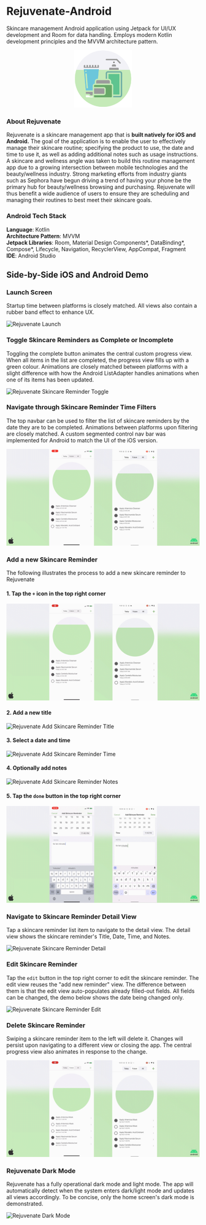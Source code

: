 # Rejuvenate-Android
Skincare management Android application using Jetpack for UI/UX development and Room for data handling. Employs modern Kotlin development principles and the MVVM architecture pattern.

<p align="center">
  <img src="/demo/rejuvenate_icon_circle-01.png" alt="rejuvenate_icon" width="150" height="150"/>
</p>

### About Rejuvenate
Rejuvenate is a skincare management app that is **built natively for iOS and  Android.** The goal of the application is to enable the user to effectively manage their skincare routine; specifying the product to use, the date and time to use it, as well as adding additional notes such as usage instructions. A skincare and wellness angle was taken to build this routine management app due to a growing intersection between mobile technologies and the beauty/wellness industry. Strong marketing efforts from industry giants such as Sephora have begun driving a trend of having your phone be the primary hub for beauty/wellness browsing and purchasing. Rejuvenate will thus benefit a wide audience of users to ensure they are scheduling and managing their routines to best meet their skincare goals. 

### Android Tech Stack
**Language**: Kotlin </br>
**Architecture Pattern**: MVVM </br>
**Jetpack Libraries**: Room, Material Design Components*, DataBinding*, Compose*, Lifecycle, Navigation, RecyclerView, AppCompat, Fragment </br>
**IDE**: Android Studio </br>

## Side-by-Side iOS and Android Demo

### Launch Screen
Startup time between platforms is closely matched. All views also contain a rubber band effect to enhance UX. 

![Rejuvenate Launch](/demo/1_intro.gif)

### Toggle Skincare Reminders as Complete or Incomplete
Toggling the complete button animates the central custom progress view. When all items in the list are completed, the progress view fills up with a green colour. Animations are closely matched between platforms with a slight difference with how the Android ListAdapter handles animations when one of its items has been updated. 

![Rejuvenate Skincare Reminder Toggle](/demo/2_toggle_buttons.gif)

### Navigate through Skincare Reminder Time Filters
The top navbar can be used to filter the list of skincare reminders by the date they are to be completed. Animations between platforms upon filtering are closely matched. A custom segmented control nav bar was implemented for Android to match the UI of the iOS version.

![Rejuvenate Skincare Reminder Time Filters](/demo/3_scroll_through_other_times.gif)

### Add a new Skincare Reminder
The following illustrates the process to add a new skincare reminder to Rejuvenate

#### 1. Tap the `+` icon in the top right corner

![Rejuvenate Add Skincare Reminder Screen](/demo/4_add_reminder.gif)

#### 2. Add a new title 

![Rejuvenate Add Skincare Reminder Title](/demo/5_add_reminder_text.gif)

#### 3. Select a date and time 

![Rejuvenate Add Skincare Reminder Time](/demo/6_add_reminder_time.gif)

#### 4. Optionally add notes

![Rejuvenate Add Skincare Reminder Notes](/demo/7_add_reminder_notes.gif)

#### 5. Tap the `done` button in the top right corner 

![Rejuvenate Add Skincare Reminder Save](/demo/8_add_reminder_save.gif)

### Navigate to Skincare Reminder Detail View
Tap a skincare reminder list item to navigate to the detail view. The detail view shows the skincare reminder's Title, Date, Time, and Notes.  

![Rejuvenate Skincare Reminder Detail](/demo/9_detail_view.gif)

### Edit Skincare Reminder
Tap the `edit` button in the top right corner to edit the skincare reminder. The edit view reuses the "add new reminder" view. The difference between them is that the edit view auto-populates already filled-out fields. All fields can be changed, the demo below shows the date being changed only. 

![Rejuvenate Skincare Reminder Edit](/demo/10_edit_view.gif)

### Delete Skincare Reminder
Swiping a skincare reminder item to the left will delete it. Changes will persist upon navigating to a different view or closing the app. The central progress view also animates in response to the change. 

![Rejuvenate Skincare Reminder Delete](/demo/11_delete_reminder.gif)

### Rejuvenate Dark Mode
Rejuvenate has a fully operational dark mode and light mode. The app will automatically detect when the system enters dark/light mode and updates all views accordingly. To be concise, only the home screen's dark mode is demonstrated. 

![Rejuvenate Dark Mode](/demo/12_dark_mode.gif)
